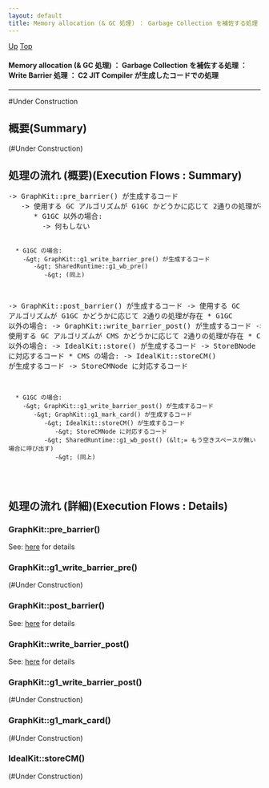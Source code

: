 ```yaml
---
layout: default
title: Memory allocation (& GC 処理) ： Garbage Collection を補佐する処理 ： Write Barrier 処理 ： C2 JIT Compiler が生成したコードでの処理
---
```

[Up](no2114EV0.html) [Top](../index.html)

#### Memory allocation (& GC 処理) ： Garbage Collection を補佐する処理 ： Write Barrier 処理 ： C2 JIT Compiler が生成したコードでの処理

--- 
#Under Construction

## 概要(Summary)
(#Under Construction)

## 処理の流れ (概要)(Execution Flows : Summary)
<div class="flow-abst"><pre>
-&gt; GraphKit::pre_barrier() が生成するコード
   -&gt; 使用する GC アルゴリズムが G1GC かどうかに応じて 2通りの処理が存在
      * G1GC 以外の場合:
        -&gt; 何もしない

      * G1GC の場合:
        -&gt; GraphKit::g1_write_barrier_pre() が生成するコード
           -&gt; SharedRuntime::g1_wb_pre()
              -&gt; (同上)

-&gt; GraphKit::post_barrier() が生成するコード
   -&gt; 使用する GC アルゴリズムが G1GC かどうかに応じて 2通りの処理が存在
      * G1GC 以外の場合:
        -&gt; GraphKit::write_barrier_post() が生成するコード
           -&gt; 使用する GC アルゴリズムが CMS かどうかに応じて 2通りの処理が存在
              * CMS 以外の場合:
                -&gt; IdealKit::store() が生成するコード
                   -&gt; StoreBNode に対応するコード
              * CMS の場合:
                -&gt; IdealKit::storeCM() が生成するコード
                   -&gt; StoreCMNode に対応するコード

      * G1GC の場合:
        -&gt; GraphKit::g1_write_barrier_post() が生成するコード
           -&gt; GraphKit::g1_mark_card() が生成するコード
              -&gt; IdealKit::storeCM() が生成するコード
                 -&gt; StoreCMNode に対応するコード
              -&gt; SharedRuntime::g1_wb_post() (&lt;= もう空きスペースが無い場合に呼び出す)
                 -&gt; (同上)
</pre></div>

## 処理の流れ (詳細)(Execution Flows : Details)
### GraphKit::pre_barrier()
See: [here](no31977gkO.html) for details
### GraphKit::g1_write_barrier_pre()
(#Under Construction)


### GraphKit::post_barrier()
See: [here](no3718a2U.html) for details
### GraphKit::write_barrier_post()
See: [here](no3718nAb.html) for details
### GraphKit::g1_write_barrier_post()
(#Under Construction)

### GraphKit::g1_mark_card()
(#Under Construction)

### IdealKit::storeCM()
(#Under Construction)







